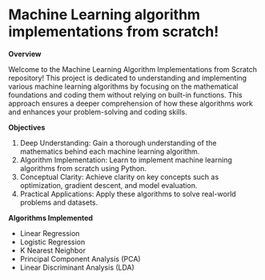 # Machine Learning algorithm implementations from scratch!

**Overview**

Welcome to the Machine Learning Algorithm Implementations from Scratch repository! This project is dedicated to understanding and implementing various machine learning algorithms by focusing on the mathematical foundations and coding them without relying on built-in functions. This approach ensures a deeper comprehension of how these algorithms work and enhances your problem-solving and coding skills.

**Objectives**

1. Deep Understanding: Gain a thorough understanding of the mathematics behind each machine learning algorithm.
2. Algorithm Implementation: Learn to implement machine learning algorithms from scratch using Python.
3. Conceptual Clarity: Achieve clarity on key concepts such as optimization, gradient descent, and model evaluation.
4. Practical Applications: Apply these algorithms to solve real-world problems and datasets.

**Algorithms Implemented**
- Linear Regression
- Logistic Regression
- K Nearest Neighbor
- Principal Component Analysis (PCA)
- Linear Discriminant Analysis (LDA)

